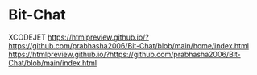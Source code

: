 # Bit-Chat
XCODEJET
https://htmlpreview.github.io/?https://github.com/prabhasha2006/Bit-Chat/blob/main/home/index.html
https://htmlpreview.github.io/?https://github.com/prabhasha2006/Bit-Chat/blob/main/index.html
